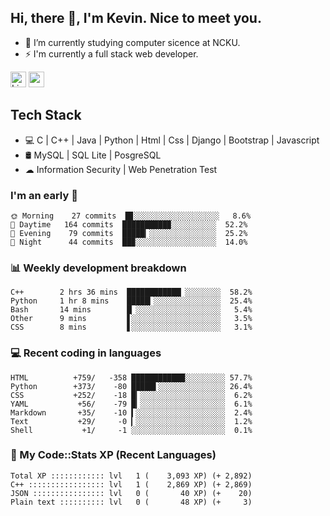 ## Hi, there 👋, I'm Kevin. Nice to meet you.

- 🌱 I’m currently studying computer sicence at NCKU.
- ⚡ I'm currently a full stack web developer.

<a href="https://www.linkedin.com/in/kevin12686/"><img alt="LinkedIn" src="https://img.shields.io/badge/linkedin%20-%230077B5.svg?&style=for-the-badge&logo=linkedin&logoColor=white" height=25></a>
<a href="https://www.instagram.com/kevin12686/"><img src="https://img.shields.io/badge/instagram-3f729b?&style=for-the-badge&logo=instagram&logoColor=white" height=25></a>

## Tech Stack

* 💻 C | C++ | Java | Python | Html | Css | Django | Bootstrap | Javascript
* 🛢️ MySQL | SQL Lite | PosgreSQL
* ☁ Information Security | Web Penetration Test

### I'm an early 🐤

<!-- early_bird start -->

```text
🌞 Morning    27 commits  █▊░░░░░░░░░░░░░░░░░░░   8.6%
🌆 Daytime   164 commits  ██████████▉░░░░░░░░░░  52.2%
🌃 Evening    79 commits  █████▎░░░░░░░░░░░░░░░  25.2%
🌙 Night      44 commits  ██▉░░░░░░░░░░░░░░░░░░  14.0%
```

<!-- early_bird end -->

### 📊 Weekly development breakdown

<!-- code_time start -->

```text
C++        2 hrs 36 mins  ████████████▏░░░░░░░░  58.2%
Python     1 hr 8 mins    █████▎░░░░░░░░░░░░░░░  25.4%
Bash       14 mins        █▏░░░░░░░░░░░░░░░░░░░   5.4%
Other      9 mins         ▋░░░░░░░░░░░░░░░░░░░░   3.5%
CSS        8 mins         ▋░░░░░░░░░░░░░░░░░░░░   3.1%
```

<!-- code_time end -->

### 💻 Recent coding in languages

<!-- code_diff start -->

```text
HTML          +759/   -358 ████████████░░░░░░░░░ 57.7%
Python        +373/    -80 █████▌░░░░░░░░░░░░░░░ 26.4%
CSS           +252/    -18 █▎░░░░░░░░░░░░░░░░░░░  6.2%
YAML           +56/    -79 █▎░░░░░░░░░░░░░░░░░░░  6.1%
Markdown       +35/    -10 ▍░░░░░░░░░░░░░░░░░░░░  2.4%
Text           +29/     -0 ▎░░░░░░░░░░░░░░░░░░░░  1.2%
Shell           +1/     -1 ░░░░░░░░░░░░░░░░░░░░░  0.1%
```

<!-- code_diff end -->

### 🧰 My Code::Stats XP (Recent Languages)

<!-- codestats start -->

```text
Total XP :::::::::::: lvl   1 (    3,093 XP) (+ 2,892)
C++ ::::::::::::::::: lvl   1 (    2,869 XP) (+ 2,869)
JSON :::::::::::::::: lvl   0 (       40 XP) (+    20)
Plain text :::::::::: lvl   0 (       48 XP) (+     3)
```

<!-- codestats end -->
